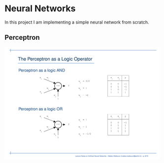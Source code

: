 # Neural Networks
In this project I am implementing a simple neural network from scratch.

## Perceptron
![perceptron](/img/perceptron.png)


